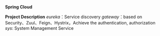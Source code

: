 **Spring Cloud**

   **Project Description**
        _eureka_：Service discovery
        _gateway_：based on Security、Zuul、Feign、Hystrix，Achieve the authentication, authorization
        _sys_: System Management Service
